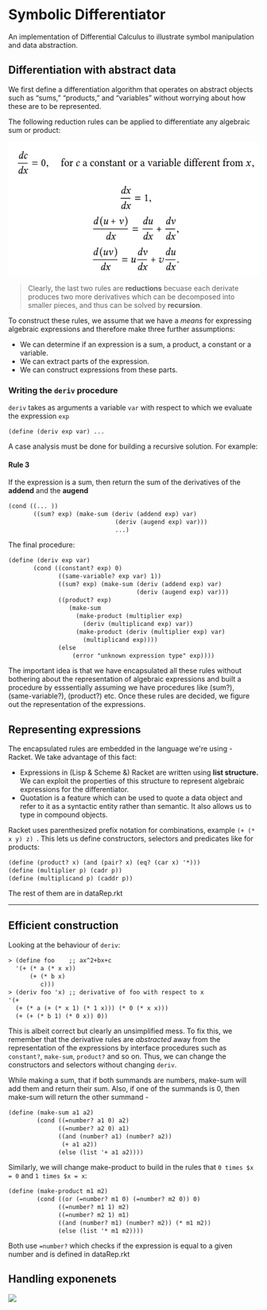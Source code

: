 # Symbolic Differentiator

An implementation of Differential Calculus to illustrate symbol manipulation and data abstraction.

## Differentiation with abstract data
We first define a differentiation algorithm that operates on abstract objects such as “sums,” “products,” and “variables” without worrying about how these
are to be represented.

The following reduction rules can be applied to differentiate any algebraic sum or product:

<img src= "diff_rules.png" width=550 height=270>


> Clearly, the last two rules are **reductions** becuase each derivate produces two more derivatives which can be decomposed into smaller pieces, and thus can be solved by **recursion**.

To construct these rules, we assume that we have a _means_ for expressing algebraic expressions and therefore make three further assumptions:
* We can determine if an expression is a sum, a product, a constant or a variable.
* We can extract parts of the expression.
* We can construct expressions from these parts.

### Writing the `deriv` procedure
`deriv` takes as arguments a variable `var` with respect to which we evaluate the expression `exp`

```
(define (deriv exp var) ... 
```
A case analysis must be done for building a recursive solution. For example:

#### Rule 3
If the expression is a sum, then return the sum of the derivatives of the **addend** and the **augend**
```
(cond ((... ))
       ((sum? exp) (make-sum (deriv (addend exp) var)
                              (deriv (augend exp) var)))
                              ...)
```

The final procedure: 
```
(define (deriv exp var)
       (cond ((constant? exp) 0)
              ((same-variable? exp var) 1))
              ((sum? exp) (make-sum (deriv (addend exp) var)
                                    (deriv (augend exp) var)))
              ((product? exp)
                 (make-sum
                   (make-product (multiplier exp)
                     (deriv (multiplicand exp) var))
                   (make-product (deriv (multiplier exp) var)
                     (multiplicand exp))))
              (else
                  (error "unknown expression type" exp))))
```


The important idea is that we have encapsulated all these rules without bothering about the representation of algebraic expressions and built a procedure by esssentially assuming we have procedures like (sum?), (same-variable?), (product?) etc. Once these rules are decided, we figure out the representation of the expressions.

## Representing expressions
The encapsulated rules are embedded in the language we're using - Racket. We take advantage of this fact:
* Expressions in (Lisp & Scheme &) Racket are written using **list structure.** We can exploit the properties of this structure to represent algebraic expressions for the differentiator.
* Quotation is a feature which can be used to quote a data object and refer to it as a syntactic entity rather than semantic. It also allows us to type in compound objects.

Racket uses parenthesized prefix notation for combinations, example `(+ (* x y) z) `. This lets us define constructors, selectors and predicates like for products:
```
(define (product? x) (and (pair? x) (eq? (car x) '*)))
(define (multiplier p) (cadr p))
(define (multiplicand p) (caddr p))
```
The rest of them are in dataRep.rkt

---------------------------------------------------

## Efficient construction
Looking at the behaviour of `deriv`:
```
> (define foo    ;; ax^2+bx+c
  '(+ (* a (* x x))
      (+ (* b x)
         c)))
> (deriv foo 'x) ;; derivative of foo with respect to x
'(+
  (+ (* a (+ (* x 1) (* 1 x))) (* 0 (* x x)))
  (+ (+ (* b 1) (* 0 x)) 0))
```
This is albeit correct but clearly an unsimplified mess. To fix this, we remember that the derivative rules are _abstracted_ away from the representation of the expressions by interface procedures such as `constant?`, `make-sum`, `product?` and so on. Thus, we can change the constructors and selectors without changing `deriv`.

While making a sum, that if both summands are numbers, make-sum will add them and return their sum. Also, if one of the summands is 0, then make-sum will return the other summand - 
```
(define (make-sum a1 a2)
        (cond ((=number? a1 0) a2)
              ((=number? a2 0) a1)
              ((and (number? a1) (number? a2))
               (+ a1 a2))
              (else (list '+ a1 a2))))

```

Similarly, we will change make-product to build in the rules that `0 times $x = 0` and `1 times $x = x`:
```
(define (make-product m1 m2)
        (cond ((or (=number? m1 0) (=number? m2 0)) 0)
              ((=number? m1 1) m2)
              ((=number? m2 1) m1)
              ((and (number? m1) (number? m2)) (* m1 m2))
              (else (list '* m1 m2))))

```
Both use `=number?` which checks if the expression is equal to a given number and is defined in dataRep.rkt

## Handling exponenets
<img src="https://render.githubusercontent.com/render/math?math=e^{i \pi} = -1">
